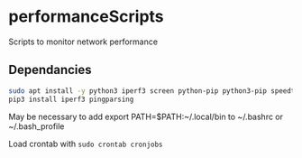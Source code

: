 # performanceScripts
Scripts to monitor network performance

## Dependancies

```bash
sudo apt install -y python3 iperf3 screen python-pip python3-pip speedtest-cli golang-go autossh
pip3 install iperf3 pingparsing
```
May be necessary to add export PATH=$PATH:~/.local/bin to ~/.bashrc or ~/.bash_profile

Load crontab with ```sudo crontab cronjobs```
